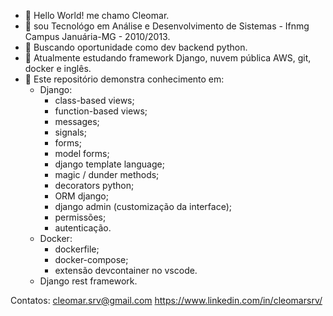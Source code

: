 - 👋 Hello World! me chamo Cleomar.
- 👋 sou Tecnológo em Análise e Desenvolvimento de Sistemas - Ifnmg Campus Januária-MG - 2010/2013.
- 👀 Buscando oportunidade como dev backend python.
- 🌱 Atualmente estudando framework Django, nuvem pública AWS, git, docker e inglês.
- 🌱 Este repositório demonstra conhecimento em:
	- Django:
		- class-based views;
		- function-based views;
		- messages;
		- signals;
		- forms;
		- model forms;
		- django template language;
  		- magic / dunder methods;
    	- decorators python;
     	- ORM django;
      	- django admin (customização da interface);
      	- permissões;
		- autenticação.
	- Docker:
		- dockerfile;
		- docker-compose;
		- extensão devcontainer no vscode.
	- Django rest framework.

Contatos:
cleomar.srv@gmail.com
https://www.linkedin.com/in/cleomarsrv/
<!---
cleomarsrv/cleomarsrv is a ✨ special ✨ repository because its `README.md` (this file) appears on your GitHub profile.
You can click the Preview link to take a look at your changes.
--->

